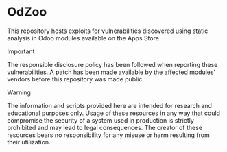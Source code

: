 # OdZoo

This repository hosts exploits for vulnerabilities discovered using static analysis in Odoo modules available on the Apps Store.


> [!IMPORTANT]  
> The responsible disclosure policy has been followed when reporting these vulnerabilities. A patch has been made available by the affected modules' vendors before this repository was made public.


> [!WARNING]
> The information and scripts provided here are intended for research and educational purposes only. 
> Usage of these resources in any way that could compromise the security of a system used in production is strictly prohibited and may lead to legal consequences. 
> The creator of these resources bears no responsibility for any misuse or harm resulting from their utilization.

